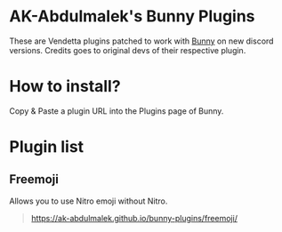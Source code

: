 # AK-Abdulmalek's Bunny Plugins
These are Vendetta plugins patched to work with [Bunny](https://github.com/bunny-mod) on new discord versions. Credits goes to original devs of their respective plugin. 

# How to install?
Copy & Paste a plugin URL into the Plugins page of Bunny.

# Plugin list

## Freemoji
Allows you to use Nitro emoji without Nitro.

> https://ak-abdulmalek.github.io/bunny-plugins/freemoji/
